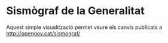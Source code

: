 # Sismògraf de la Generalitat

Aquest simple visualització permet veure els canvis publicats a http://opengov.cat/sismograf/